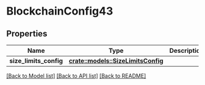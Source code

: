 # BlockchainConfig43

## Properties

Name | Type | Description | Notes
------------ | ------------- | ------------- | -------------
**size_limits_config** | [**crate::models::SizeLimitsConfig**](SizeLimitsConfig.md) |  | 

[[Back to Model list]](../README.md#documentation-for-models) [[Back to API list]](../README.md#documentation-for-api-endpoints) [[Back to README]](../README.md)


